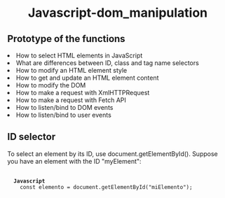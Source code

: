 <h1 align = "center">Javascript-dom_manipulation</h1>

<h2>Prototype of the functions</h2>

<li>How to select HTML elements in JavaScript</li>
<li>What are differences between ID, class and tag name selectors</li>
<li>How to modify an HTML element style</li>
<li>How to get and update an HTML element content</li>
<li>How to modify the DOM</li>
<li>How to make a request with XmlHTTPRequest</li>
<li>How to make a request with Fetch API</li>
<li>How to listen/bind to DOM events</li>
<li>How to listen/bind to user events</li>

<h2>ID selector</h2>
To select an element by its ID, use document.getElementById(). Suppose you have an element with the ID "myElement":

<pre>
  <code>
  <b>Javascript</b>
    const elemento = document.getElementById("miElemento");
  </code>
</pre>

